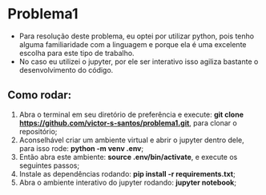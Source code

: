 # Problema1
*  Para resolução deste problema, eu optei por utilizar python, pois tenho alguma familiaridade com a linguagem e porque ela é uma excelente escolha para este tipo de trabalho.
*  No caso eu utilizei o jupyter, por ele ser interativo isso agiliza bastante o desenvolvimento do código.

## Como rodar:
  1. Abra o terminal em seu diretório de preferência e execute: **git clone https://github.com/victor-s-santos/problema1.git**, para clonar o repositório;
  2. Aconselhável criar um ambiente virtual e abrir o jupyter dentro dele, para isso rode: **python -m venv .env**;
  3. Então abra este ambiente: **source .env/bin/activate**, e execute os seguintes passos;
  4. Instale as dependências rodando: **pip install -r requirements.txt**;
  5. Abra o ambiente interativo do jupyter rodando: **jupyter notebook**;

 
